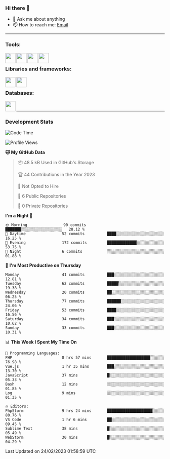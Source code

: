 ### Hi there 👋

- 💬 Ask me about anything
- 📫 How to reach me: [Email]

---

### Tools:
<img align='left' height="32" width="32" src="https://cdn.jsdelivr.net/npm/simple-icons@4.8.0/icons/phpstorm.svg" />
<img align='left' height="32" width="32" src="https://cdn.jsdelivr.net/npm/simple-icons@4.8.0/icons/sublimetext.svg" />
<img align='left' height="32" width="32" src="https://cdn.jsdelivr.net/npm/simple-icons@4.8.0/icons/laragon.svg" />
<img align='left' height="32" width="32" src="https://cdn.jsdelivr.net/npm/simple-icons@4.8.0/icons/xampp.svg" />
<br>

### Libraries and frameworks:
<img align='left' height="32" width="32" src="https://cdn.jsdelivr.net/npm/simple-icons@4.8.0/icons/laravel.svg" />
<img align='left' height="32" width="32" src="https://cdn.jsdelivr.net/npm/simple-icons@4.8.0/icons/jquery.svg" />
<br>

### Databases:
<img align='left' height="32" width="32" src="https://cdn.jsdelivr.net/npm/simple-icons@4.8.0/icons/mysql.svg" />
<br>

---
### Development Stats
<!--START_SECTION:waka-->
![Code Time](http://img.shields.io/badge/Code%20Time-971%20hrs%2055%20mins-blue)

![Profile Views](http://img.shields.io/badge/Profile%20Views-2-blue)

**🐱 My GitHub Data** 

> 📦 48.5 kB Used in GitHub's Storage 
 > 
> 🏆 44 Contributions in the Year 2023
 > 
> 🚫 Not Opted to Hire
 > 
> 📜 6 Public Repositories 
 > 
> 🔑 0 Private Repositories 
 > 
**I'm a Night 🦉** 

```text
🌞 Morning                90 commits          ███████░░░░░░░░░░░░░░░░░░   28.12 % 
🌆 Daytime                52 commits          ████░░░░░░░░░░░░░░░░░░░░░   16.25 % 
🌃 Evening                172 commits         █████████████░░░░░░░░░░░░   53.75 % 
🌙 Night                  6 commits           ░░░░░░░░░░░░░░░░░░░░░░░░░   01.88 % 
```
📅 **I'm Most Productive on Thursday** 

```text
Monday                   41 commits          ███░░░░░░░░░░░░░░░░░░░░░░   12.81 % 
Tuesday                  62 commits          █████░░░░░░░░░░░░░░░░░░░░   19.38 % 
Wednesday                20 commits          ██░░░░░░░░░░░░░░░░░░░░░░░   06.25 % 
Thursday                 77 commits          ██████░░░░░░░░░░░░░░░░░░░   24.06 % 
Friday                   53 commits          ████░░░░░░░░░░░░░░░░░░░░░   16.56 % 
Saturday                 34 commits          ███░░░░░░░░░░░░░░░░░░░░░░   10.62 % 
Sunday                   33 commits          ███░░░░░░░░░░░░░░░░░░░░░░   10.31 % 
```


📊 **This Week I Spent My Time On** 

```text
💬 Programming Languages: 
PHP                      8 hrs 57 mins       ███████████████████░░░░░░   76.98 % 
Vue.js                   1 hr 35 mins        ███░░░░░░░░░░░░░░░░░░░░░░   13.70 % 
JavaScript               37 mins             █░░░░░░░░░░░░░░░░░░░░░░░░   05.33 % 
Bash                     12 mins             ░░░░░░░░░░░░░░░░░░░░░░░░░   01.85 % 
Log                      9 mins              ░░░░░░░░░░░░░░░░░░░░░░░░░   01.35 % 

🔥 Editors: 
PhpStorm                 9 hrs 24 mins       ████████████████████░░░░░   80.76 % 
VS Code                  1 hr 6 mins         ██░░░░░░░░░░░░░░░░░░░░░░░   09.45 % 
Sublime Text             38 mins             █░░░░░░░░░░░░░░░░░░░░░░░░   05.49 % 
WebStorm                 30 mins             █░░░░░░░░░░░░░░░░░░░░░░░░   04.29 % 
```


 Last Updated on 24/02/2023 01:58:59 UTC
<!--END_SECTION:waka-->

[huyviet]: https://huyviet.vn/
[EMAIl]: https://mail.google.com/mail/u/0/?fs=1&tf=cm&source=mailto&to=huynguyenviet0110@gmail.com
